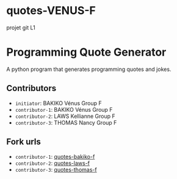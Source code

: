 # quotes-VENUS-F
projet git L1

# Programming Quote Generator

A python program that generates programming quotes and jokes.

## Contributors
- `initiator`: BAKIKO Vénus Group F
- `contributor-1`: BAKIKO Vénus Group F
- `contributor-2`: LAWS Kellianne Group F 
- `contributor-3`: THOMAS Nancy Group F 

## Fork urls
- `contributor-1`: [quotes-bakiko-f](https://github.com/venus111-art/quotes-bakiko-f.git)
- `contributor-2`: [quotes-laws-f](https://github.com/Kelli-anne/quotes-bakiko-f.git)
- `contributor-3`: [quotes-thomas-f](url-3)
